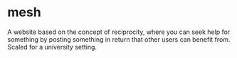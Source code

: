 # mesh
A website based on the concept of reciprocity, where you can seek help for something by posting something in return that other users can benefit from. Scaled for a university setting.
